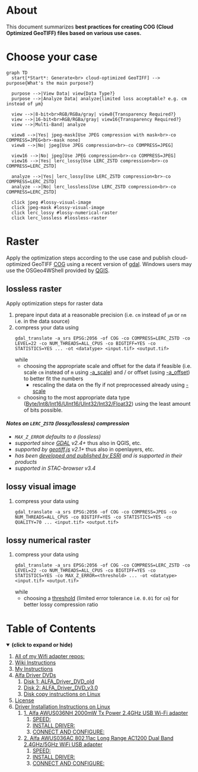 # About
This document summarizes **best practices for creating COG (Cloud Optimized GeoTIFF) files based on various use cases.**

# Choose your case
```mermaid
graph TD
  start[*Start*: Generate<br> cloud-optimized GeoTIFF] --> purpose{What's the main purpose?}

  purpose -->|View Data| view{Data Type?}
  purpose -->|Analyze Data| analyze{limited loss acceptable? e.g. cm instead of µm}

  view -->|8-bit<br>RGB/RGBa/gray| view8{Transparency Required?}
  view -->|16-bit<br>RGB/RGBa/gray| view16{Transparency Required?}
  view -->|Multi-Band| analyze

  view8 -->|Yes| jpeg-mask[Use JPEG compression with mask<br>-co COMPRESS=JPEG<br>-mask none]
  view8 -->|No| jpeg[Use JPEG compression<br>-co COMPRESS=JPEG]

  view16 -->|No| jpeg[Use JPEG compression<br>-co COMPRESS=JPEG]
  view16 -->|Yes| lerc_lossy[Use LERC_ZSTD compression<br>-co COMPRESS=LERC_ZSTD]

  analyze -->|Yes| lerc_lossy[Use LERC_ZSTD compression<br>-co COMPRESS=LERC_ZSTD]
  analyze -->|No| lerc_lossless[Use LERC_ZSTD compression<br>-co COMPRESS=LERC_ZSTD]

  click jpeg #lossy-visual-image
  click jpeg-mask #lossy-visual-image
  click lerc_lossy #lossy-numerical-raster
  click lerc_lossless #lossless-raster
```


# Raster
Apply the optimization steps according to the use case and publish cloud-optimized GeoTIFF [COG](https://cogeo.org) using a recent version of [gdal](https://gdal.org). Windows users may use the OSGeo4WShell provided by [QGIS](https://qgis.org).

## lossless raster

Apply optimization steps for raster data
1. prepare input data at a reasonable precision (i.e. `cm` instead of `µm` or `nm` i.e. in the data source)
2. compress your data using
    ```
    gdal_translate -a_srs EPSG:2056 -of COG -co COMPRESS=LERC_ZSTD -co LEVEL=22 -co NUM_THREADS=ALL_CPUS -co BIGTIFF=YES -co STATISTICS=YES ... -ot <datatype> <input.tif> <output.tif>
    ```
    while
    - choosing the appropriate scale and offset for the data if feasible (i.e. scale `cm` instead of `m` using [-a_scale](https://gdal.org/en/stable/programs/gdal_translate.html#cmdoption-gdal_translate-a_scale)) and / or offset (using [-a_offset](https://gdal.org/en/stable/programs/gdal_translate.html#cmdoption-gdal_translate-a_offset)) to better fit the numbers
      - rescaling the data on the fly if not preprocessed already using [-scale](https://gdal.org/en/stable/programs/gdal_translate.html#cmdoption-gdal_translate-scale)
    - choosing to the most appropriate data type ([Byte/Int8/Int16/UInt16/UInt32/Int32/Float32](https://gdal.org/en/stable/programs/gdal_translate.html#cmdoption-gdal_translate-ot)) using the least amount of bits possible.

#### _Notes on `LERC_ZSTD` (lossy/lossless) compression_
- _`MAX_Z_ERROR` defaults to `0` (lossless)_
- _supported since [GDAL](https://gdal.org) v2.4+_ thus also in QGIS, etc.
- _supported by [geotiff.js](https://geotiffjs.github.io/) v2.1+_ thus also in openlayers, etc.
- _has been [developed and published by ESRI](https://github.com/esri/lerc/) and is supported in their products_
- _supported in STAC-browser v3.4_

## lossy visual image

1. compress your data using
    ```
    gdal_translate -a_srs EPSG:2056 -of COG -co COMPRESS=JPEG -co NUM_THREADS=ALL_CPUS -co BIGTIFF=YES -co STATISTICS=YES -co QUALITY=70 ... <input.tif> <output.tif>
    ```

## lossy numerical raster

1. compress your data using
    ```
    gdal_translate -a_srs EPSG:2056 -of COG -co COMPRESS=LERC_ZSTD -co LEVEL=22 -co NUM_THREADS=ALL_CPUS -co BIGTIFF=YES -co STATISTICS=YES -co MAX_Z_ERROR=<threshold> ... -ot <datatype> <input.tif> <output.tif>
    ```
    while
    - choosing a [threshold](https://gdal.org/en/stable/drivers/raster/cog.html#general-creation-options:~:text=MAX_Z_ERROR) (limited error tolerance i.e. `0.01` for `cm`) for better lossy compression ratio
  
# Table of Contents
<details open>
<summary><b>(click to expand or hide)</b></summary>
<!-- MarkdownTOC -->

1. [All of my Wifi adapter repos:](#all-of-my-wifi-adapter-repos)
1. [Wiki Instructions](#wiki-instructions)
1. [My Instructions](#my-instructions)
1. [Alfa Driver DVDs](#alfa-driver-dvds)
    1. [Disk 1: ALFA_Driver_DVD_old](#disk-1-alfa_driver_dvd_old)
    1. [Disk 2: ALFA_Driver_DVD_v3.0](#recommended)
    1. [Disk copy instructions on Linux](#disk-copy-instructions-on-linux)
1. [License](#license)
1. [Driver Installation Instructions on Linux](#driver-installation-instructions-on-linux)
    1. [1. Alfa AWUS036NH 2000mW Tx Power 2.4GHz USB Wi-Fi adapter](#1-alfa-awus036nh-2000mw-tx-power-24ghz-usb-wi-fi-adapter)
        1. [SPEED:](#speed)
        1. [INSTALL DRIVER:](#install-driver)
        1. [CONNECT AND CONFIGURE:](#connect-and-configure)
    1. [2. Alfa AWUS036AC 802.11ac Long Range AC1200 Dual Band 2.4GHz/5GHz WiFi USB adapter](#2-alfa-awus036ac-80211ac-long-range-ac1200-dual-band-24ghz5ghz-wifi-usb-adapter)
        1. [SPEED:](#speed-1)
        1. [INSTALL DRIVER:](#install-driver-1)
        1. [CONNECT AND CONFIGURE:](#connect-and-configure-1)

<!-- /MarkdownTOC -->
</details>
